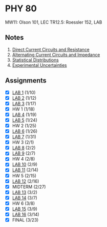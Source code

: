 # PHY 80
MW11: Olson 101, LEC
TR12.5: Roessler 152, LAB
## Notes
1. [Direct Current Circuits and Resistance](../notes/dc-circuit-analysis.md)
2. [Alternating Current Circuits and Impedance](../notes/ac-circuit-analysis.md)
1. [Statistical Distributions](../notes/statistical-distributions.md)
2. [Experimental Uncertainties](../notes/experimental-uncertainties.md)
## Assignments
- [x] [LAB 1](../assignments/code/phy80_lab1.ipynb) (1/10)
- [x] [LAB 2](../assignments/code/phy80_lab2.ipynb) (1/12)
- [x] [LAB 3](../assignments/code/phy80_lab3.ipynb) (1/17)
- [x] HW 1 (1/18)
- [x] [LAB 4](../assignments/code/phy80_lab4.ipynb) (1/19)
- [x] [LAB 5](../assignments/code/phy80_lab5.ipynb) (1/24)
- [x] HW 2 (1/25)
- [x] [LAB 6](../assignments/code/phy80_lab6.ipynb) (1/26)
- [x] [LAB 7](../assignments/code/phy80_lab7.ipynb) (1/31)
- [x] HW 3 (2/1)
- [x] [LAB 8](../assignments/code/phy80_lab8.ipynb) (2/2)
- [x] [LAB 9](../assignments/code/phy80_lab9.ipynb) (2/7)
- [x] HW 4 (2/8)
- [x] [LAB 10](../assignments/code/phy80_lab10.ipynb) (2/9)
- [x] [LAB 11](../assignments/code/phy80_lab11.ipynb) (2/14)
- [x] HW 5 (2/15)
- [x] [LAB 12](../assignments/code/phy80_lab12.ipynb) (2/16)
- [x] MIDTERM (2/27)
- [x] [LAB 13](../assignments/code/phy80_lab13.ipynb) (3/2)
- [x] [LAB 14](../assignments/code/phy80_lab14.ipynb) (3/7)
- [x] HW 6 (3/8)
- [x] [LAB 15](../assignments/code/phy80_lab15.ipynb) (3/9)
- [x] [LAB 16](../assignments/code/phy80_lab16.ipynb) (3/14)
- [x] FINAL (3/23) 